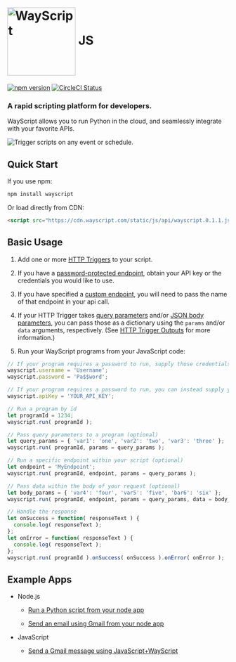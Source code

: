 # [<img src="https://user-images.githubusercontent.com/31461850/53454621-a1b39500-39dc-11e9-9b3c-276451d42437.png" width="155px" alt="WayScript" align="center">](https://wayscript.com) JS

[![npm version](https://img.shields.io/npm/v/wayscript.svg?color=blue)](https://www.npmjs.com/package/wayscript/) [![CircleCI Status](https://circleci.com/gh/wayscript/wayscript-js/tree/master.svg?style=shield)](https://circleci.com/gh/wayscript/wayscript-js/tree/master)

### A rapid scripting platform for developers.

WayScript allows you to run Python in the cloud, and seamlessly integrate with your favorite APIs.

![Trigger scripts on any event or schedule.](https://user-images.githubusercontent.com/31461850/68791693-af5a8a80-05fe-11ea-86dd-32ccc9641bbe.png)

## Quick Start

If you use npm:

```sh
npm install wayscript
```

Or load directly from CDN:

```html
<script src="https://cdn.wayscript.com/static/js/api/wayscript.0.1.1.js"></script>
```

## Basic Usage

1. Add one or more [HTTP Triggers](https://docs.wayscript.com/library/triggers/http-trigger) to your script.

2. If you have a [password-protected endpoint](https://docs.wayscript.com/library/triggers/http-trigger#password-protect-your-endpoints), obtain your API key or the credentials you would like to use.

3. If you have specified a [custom endpoint](https://docs.wayscript.com/library/triggers/http-trigger#endpoints), you will need to pass the name of that endpoint in your api call.

4. If your HTTP Trigger takes [query parameters](https://docs.wayscript.com/library/triggers/http-trigger#request-query-parameters) and/or [JSON body parameters](https://docs.wayscript.com/library/triggers/http-trigger#request-json-body-parameters), you can pass those as a dictionary using the `params` and/or `data` arguments, respectively. (See [HTTP Trigger Outputs](https://docs.wayscript.com/library/triggers/http-trigger#outputs) for more information.)

5. Run your WayScript programs from your JavaScript code:

```javascript
// If your program requires a password to run, supply those credentials when creating the client
wayscript.username = 'Username';
wayscript.password = 'Pa$$word';

// If your program requires a password to run, you can instead supply your API Key when creating the client
wayscript.apiKey = 'YOUR_API_KEY';

// Run a program by id
let programId = 1234;
wayscript.run( programId );

// Pass query parameters to a program (optional)
let query_params = { 'var1': 'one', 'var2': 'two', 'var3': 'three' };
wayscript.run( programId, params = query_params );

// Run a specific endpoint within your script (optional)
let endpoint = 'MyEndpoint';
wayscript.run( programId, endpoint, params = query_params );

// Pass data within the body of your request (optional)
let body_params = { 'var4': 'four', 'var5': 'five', 'bar6': 'six' };
wayscript.run( programId, endpoint, params = query_params, data = body_params );

// Handle the response
let onSuccess = function( responseText ) {
  console.log( responseText );
};
let onError = function( responseText ) {
  console.log( responseText );
};
wayscript.run( programId ).onSuccess( onSuccess ).onError( onError );
```

## Example Apps

- Node.js

    - [Run a Python script from your node app](https://github.com/wayscript/node-to-python-example)

    - [Send an email using Gmail from your node app](https://github.com/wayscript/node-to-gmail-example)
    
- JavaScript

    - [Send a Gmail message using JavaScript+WayScript](https://github.com/wayscript/js-to-gmail-example)
